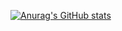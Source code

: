 [![Anurag's GitHub stats](https://github-readme-stats.vercel.app/api?username=perdiDev&show_icons=true&theme=radical)](https://github.com/anuraghazra/github-readme-stats)
